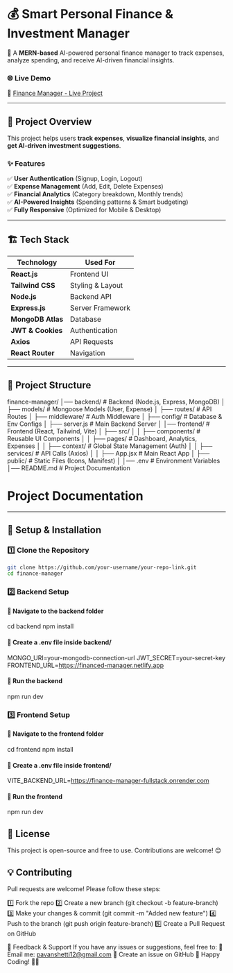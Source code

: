 # 💰 Smart Personal Finance & Investment Manager

🚀 A **MERN-based** AI-powered personal finance manager to track expenses, analyze spending, and receive AI-driven financial insights.  

### 🌐 **Live Demo**  
🔗 [Finance Manager - Live Project](https://financed-manager.netlify.app/)  

---

## 📸 **Project Overview**  
This project helps users **track expenses**, **visualize financial insights**, and **get AI-driven investment suggestions**.  
### ✨ **Features**  
✅ **User Authentication** (Signup, Login, Logout)  
✅ **Expense Management** (Add, Edit, Delete Expenses)  
✅ **Financial Analytics** (Category breakdown, Monthly trends)  
✅ **AI-Powered Insights** (Spending patterns & Smart budgeting)  
✅ **Fully Responsive** (Optimized for Mobile & Desktop)  

---

## 🏗️ **Tech Stack**  

| **Technology**      | **Used For**        |
|---------------------|--------------------|
| **React.js**       | Frontend UI        |
| **Tailwind CSS**   | Styling & Layout   |
| **Node.js**        | Backend API        |
| **Express.js**     | Server Framework   |
| **MongoDB Atlas**  | Database           |
| **JWT & Cookies**  | Authentication     |
| **Axios**          | API Requests       |
| **React Router**   | Navigation         |

---

## 📂 **Project Structure**  
finance-manager/
│── backend/               # Backend (Node.js, Express, MongoDB)
│   ├── models/            # Mongoose Models (User, Expense)
│   ├── routes/            # API Routes
│   ├── middleware/        # Auth Middleware
│   ├── config/            # Database & Env Configs
│   ├── server.js          # Main Backend Server
│
│── frontend/              # Frontend (React, Tailwind, Vite)
│   ├── src/
│   │   ├── components/    # Reusable UI Components
│   │   ├── pages/         # Dashboard, Analytics, Expenses
│   │   ├── context/       # Global State Management (Auth)
│   │   ├── services/      # API Calls (Axios)
│   │   ├── App.jsx        # Main React App
│   ├── public/            # Static Files (Icons, Manifest)
│
│── .env                   # Environment Variables
│── README.md              # Project Documentation

# Project Documentation

---

## 🚀 **Setup & Installation**  

### **1️⃣ Clone the Repository**  
```sh
git clone https://github.com/your-username/your-repo-link.git
cd finance-manager
```
### 2️⃣ Backend Setup
#### 📁 Navigate to the backend folder
cd backend
npm install

#### 🔹 Create a .env file inside backend/
MONGO_URI=your-mongodb-connection-url
JWT_SECRET=your-secret-key
FRONTEND_URL=https://financed-manager.netlify.app

#### 🔹 Run the backend
npm run dev

### 3️⃣ Frontend Setup
#### 📁 Navigate to the frontend folder
cd frontend
npm install

#### 🔹 Create a .env file inside frontend/
VITE_BACKEND_URL=https://finance-manager-fullstack.onrender.com

#### 🔹 Run the frontend
npm run dev

## 📜 License
This project is open-source and free to use. Contributions are welcome! 😊

## 💡 Contributing
Pull requests are welcome! Please follow these steps:

1️⃣ Fork the repo
2️⃣ Create a new branch (git checkout -b feature-branch)
3️⃣ Make your changes & commit (git commit -m "Added new feature")
4️⃣ Push to the branch (git push origin feature-branch)
5️⃣ Create a Pull Request on GitHub

💬 Feedback & Support
If you have any issues or suggestions, feel free to:
📧 Email me: pavanshetti12@gmail.com
📢 Create an issue on GitHub
🙌 Happy Coding! 🚀🔥
